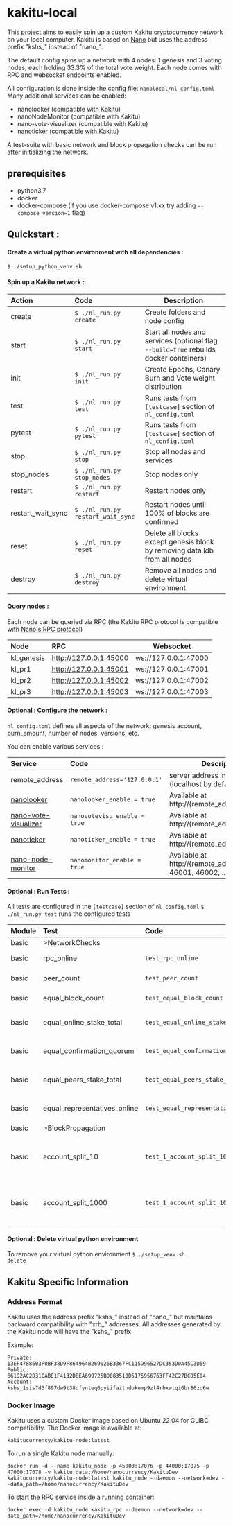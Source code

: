 # kakitu-local

This project aims to easily spin up a custom [Kakitu](https://github.com/kakitucurrency/kakitu-node) cryptocurrency network on your local computer.
Kakitu is based on [Nano](https://nano.org) but uses the address prefix "kshs_" instead of "nano_".

The default config spins up a network with 4 nodes: 1 genesis and 3 voting nodes, each holding 33.3% of the total vote weight.
Each node comes with RPC and websocket endpoints enabled.

All configuration is done inside the config file: `nanolocal/nl_config.toml`
Many additional services can be enabled: 
- nanolooker (compatible with Kakitu)
- nanoNodeMonitor (compatible with Kakitu)
- nano-vote-visualizer (compatible with Kakitu)
- nanoticker (compatible with Kakitu)

A test-suite with basic network and block propagation checks can be run after initializing the network.


## prerequisites 

* python3.7
* docker
* docker-compose (if you use docker-compose v1.xx try adding <code>--compose_version=1</code> flag)

## Quickstart :

#### Create a virtual python environment with all dependencies :

<code>$ ./setup_python_venv.sh</code>

#### Spin up a Kakitu network :

| Action            | Code                                          | Description  |
| :----------       |:--------------------------------------------- | -----|
| create            |<code>$ ./nl_run.py create</code>      | Create folders and node config |
| start             |<code>$ ./nl_run.py start</code>       | Start all nodes and services (optional flag <code>--build=true</code> rebuilds docker containers)|
| init              |<code>$ ./nl_run.py init</code>        | Create Epochs, Canary Burn and Vote weight distribution |
| test              |<code>$ ./nl_run.py test</code>        | Runs tests from <code>[testcase]</code> section of <code>nl_config.toml</code>  |
| pytest            |<code>$ ./nl_run.py pytest</code>      | Runs tests from <code>[testcase]</code> section of <code>nl_config.toml</code> |
| stop              |<code>$ ./nl_run.py stop</code>        | Stop all nodes and services |
| stop_nodes        |<code>$ ./nl_run.py stop_nodes</code>  | Stop nodes only |
| restart           |<code>$ ./nl_run.py restart</code>     | Restart nodes only  |
| restart_wait_sync |<code>$ ./nl_run.py restart_wait_sync</code>    | Restart nodes until 100% of blocks are confirmed  |
| reset             |<code>$ ./nl_run.py reset</code>       | Delete all blocks except genesis block by removing data.ldb from all nodes |
| destroy           |<code>$ ./nl_run.py destroy</code>     | Remove all nodes and delete virtual environment |

####  Query nodes :

Each node can be queried via RPC (the Kakitu RPC protocol is compatible with [Nano's RPC protocol](https://docs.nano.org/commands/rpc-protocol/))

| Node          | RPC                        | Websocket  |
| :----------   |:-------------------------- | -----------------------|
| kl_genesis    |http://127.0.0.1:45000      | ws://127.0.0.1:47000 |
| kl_pr1        |http://127.0.0.1:45001      | ws://127.0.0.1:47001 |
| kl_pr2        |http://127.0.0.1:45002      | ws://127.0.0.1:47002 |
| kl_pr3        |http://127.0.0.1:45003      | ws://127.0.0.1:47003 |


#### Optional : Configure the network :

<code>nl_config.toml</code> defines all aspects of the network: genesis account, burn_amount, number of nodes, versions, etc.

You can enable various services :

| Service       | Code      | Description  |
| :-----------  |:----------| -----|
| remote_address | <code>remote_address='127.0.0.1'</code> | server address inside your LAN (localhost by default) |
| [nanolooker](https://github.com/running-coder/nanolooker) | <code>nanolooker_enable = true</code> | Available at http://{remote_address}:42000 |
| [nano-vote-visualizer](https://github.com/numsu/nano-vote-visualizer) | <code>nanovotevisu_enable = true</code> | Available at http://{remote_address}:42001 |
| [nanoticker](https://github.com/Joohansson/nanoticker) | <code>nanoticker_enable = true</code> | Available at http://{remote_address}:42002 |
| [nano-node-monitor](https://github.com/nanotools/nanoNodeMonitor)| <code>nanomonitor_enable = true</code> | Available at http://{remote_address}:46000, 46001, 46002, ... |

#### Optional : Run Tests :

All tests are configured in the <code>[testcase]</code> section of <code>nl_config.toml</code>
<code>$ ./nl_run.py test</code> runs the configured tests



| Module | Test                        | Code                                           | Description  |
| :---   | :-------------------------  |:-----------------------------------------------| -------------|
|basic   |>NetworkChecks               |
|basic   |rpc_online                   |<code>test_rpc_online</code>                    | all nodes online| 
|basic   |peer_count                   |<code>test_peer_count</code>                    | all nodes interconnected|
|basic   |equal_block_count            |<code>test_equal_block_count</code>             | all nodes have same blocks|
|basic   |equal_online_stake_total     |<code>test_equal_online_stake_total</code>      | all nodes see same online weight|
|basic   |equal_confirmation_quorum    |<code>test_equal_confirmation_quorum</code>     |all nodes have equal network view |
|basic   |equal_peers_stake_total      |<code>test_equal_peers_stake_total</code>       | all nodes have equal peer weight|
|basic   |equal_representatives_online |<code>test_equal_representatives_online</code>  | all nodes have same online representatives|
|basic   |>BlockPropagation            |
|basic   |account_split_10             |<code>test_1_account_split_10</code>            | Create 10 accounts by splitting each account into 2 new accounts|
|basic   |account_split_1000           |<code>test_1_account_split_1000</code>          | Create 1000 accounts by splitting each account into 2 new accounts|

#### Optional : Delete virtual python environment
To remove your virtual python environment 
<code>$ ./setup_venv.sh delete</code>

## Kakitu Specific Information

### Address Format
Kakitu uses the address prefix "kshs_" instead of "nano_" but maintains backward compatibility with "xrb_" addresses. All addresses generated by the Kakitu node will have the "kshs_" prefix.

Example:
```
Private: 13EF4788603F0BF38D9F864964B269026B3367FC115D96527DC353D0A45C3D59
Public: 66192AC2D31CABE1F4132DBEA699725BD083510D5175956763FF42C27BCD5E04
Account: kshs_1sis7d3f897dw9t38dfynteq6pyiifaitndokomp9zt4rbxwtqi6br86zo6w
```

### Docker Image
Kakitu uses a custom Docker image based on Ubuntu 22.04 for GLIBC compatibility. The Docker image is available at:
```
kakitucurrency/kakitu-node:latest
```

To run a single Kakitu node manually:
```
docker run -d --name kakitu_node -p 45000:17076 -p 44000:17075 -p 47000:17078 -v kakitu_data:/home/nanocurrency/KakituDev kakitucurrency/kakitu-node:latest kakitu_node --daemon --network=dev --data_path=/home/nanocurrency/KakituDev
```

To start the RPC service inside a running container:
```
docker exec -d kakitu_node kakitu_rpc --daemon --network=dev --data_path=/home/nanocurrency/KakituDev
```


